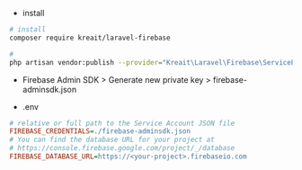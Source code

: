 - install

```sh
# install
composer require kreait/laravel-firebase

#
php artisan vendor:publish --provider="Kreait\Laravel\Firebase\ServiceProvider" --tag=config
```

- Firebase Admin SDK > Generate new private key > firebase-adminsdk.json

- .env

```ini
# relative or full path to the Service Account JSON file
FIREBASE_CREDENTIALS=./firebase-adminsdk.json
# You can find the database URL for your project at
# https://console.firebase.google.com/project/_/database
FIREBASE_DATABASE_URL=https://<your-project>.firebaseio.com
```
